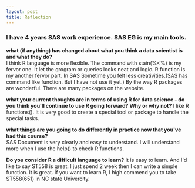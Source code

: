 ```yaml
---
layout: post
title: Reflection
---
```

### I have 4 years SAS work experience. SAS EG is my main tools.   

**what (if anything) has changed about what you think a data scientist is and what they do?**  
I think R language is more flexible. The command with stain(%<%) is my fervor one. It let the grogram or queries looks neat and logic.
R function is my another fervor part. In SAS Sometime you felt less creativities.(SAS has command like function. But I have not use it yet.) By the way R packages are wonderful. There are many packages on the website.

**what your current thoughts are in terms of using R for data science - do you think you'll continue to use R going forward?  Why or why not?** 
I like R functions(). It is very good to create a special tool or package to handle the special tasks.

**what things are you going to do differently in practice now that you've had this course?**  
SAS Document is very clearly and easy to understand. I will understand more when I use the help() to check R functions. 

**Do you consider R a difficult language to learn?** 
It is easy to learn. And I'd like to say ST558 is great. I just spend 2 week then I can write a simple function. It is great. 
If you want to learn R, I high commend you to take ST558(651) in NC state Univercity. 


